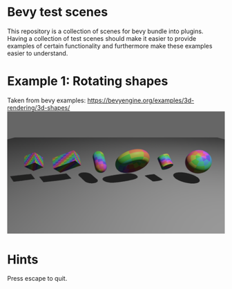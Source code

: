 # Bevy test scenes
This repository is a collection of scenes for bevy bundle into plugins. Having a collection of test scenes should make it easier to provide examples of certain functionality and furthermore make these examples easier to understand. 

# Example 1: Rotating shapes
Taken from bevy examples: https://bevyengine.org/examples/3d-rendering/3d-shapes/
![Rotating shapes](rotating_shapes.png?raw=true "Rotating shapes")

# Hints
Press escape to quit.

